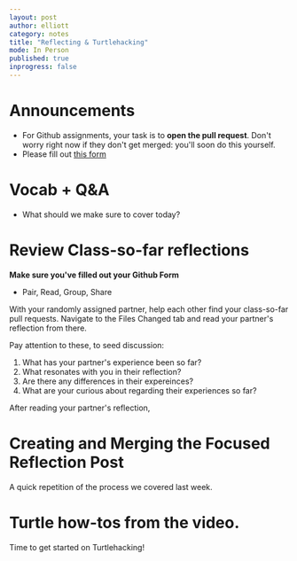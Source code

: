 ```yaml
---
layout: post
author: elliott
category: notes
title: "Reflecting & Turtlehacking"
mode: In Person
published: true
inprogress: false
---
```


# Announcements

* For Github assignments, your task is to **open the pull request**. Don't worry right now if they don't get merged: you'll soon do this yourself.
* Please fill out [this form](https://forms.gle/y28mD9e2ErQek1oX8)

# Vocab + Q&A

* What should we make sure to cover today?

# Review Class-so-far reflections

**Make sure you've filled out your Github Form**

* Pair, Read, Group, Share

With your randomly assigned partner, help each other find your class-so-far pull requests. Navigate to the Files Changed tab and read your partner's reflection from there.

Pay attention to these, to seed discussion:

1. What has your partner's experience been so far? 
2. What resonates with you in their reflection? 
3. Are there any differences in their expereinces?
4. What are your curious about regarding their experiences so far?

After reading your partner's reflection, 

# Creating and Merging the Focused Reflection Post

A quick repetition of the process we covered last week.

# Turtle how-tos from the video.

Time to get started on Turtlehacking!

